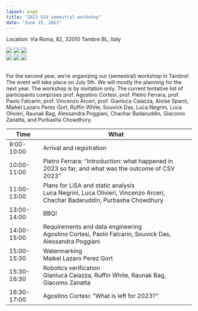```yaml
---
layout: page
title: "2023 SSV semestral workshop"
date: "June 15, 2023"
---
```


Location: Via Roma, 82, 32010 Tambre BL, Italy
<div class="div-img-table">
  <div class="div-img-table-row">
    <img class="div-img-table-col" src="{{ site.baseurl }}/images/tambre-1.jpg"/>
    <img class="div-img-table-col" src="{{ site.baseurl }}/images/tambre-2.jpg"/>
    <img class="div-img-table-col" src="{{ site.baseurl }}/images/tambre-3.jpg"/> 
  </div>
  <div class="div-img-table-row">
    <img class="div-img-table-col" src="{{ site.baseurl }}/images/tambre-4.jpg"/>
    <img class="div-img-table-col" src="{{ site.baseurl }}/images/tambre-5.jpg"/>
    <img class="div-img-table-col" src="{{ site.baseurl }}/images/tambre-6.jpg"/>
  </div>
</div>
<br>

For the second year, we’re organizing our (semestral) workshop in Tambre! The event will take place on July 5th. We will mostly the planning for the next year. The workshop is by invitation only. The current tentative list of participants comprises prof. Agostino Cortesi, prof. Pietro Ferrara, prof. Paolo Falcarin, prof. Vincenzo Arceri, prof. Gianluca Caiazza, Alvise Spanò, Maikel Lazaro Perez Gort, Ruffin White, Souvick Das, Luca Negrini, Luca Olivieri, Raunak Bag, Alessandra Poggiani, Chachar Badaruddin, Giacomo Zanatta, and Purbasha Chowdhury.

| Time        | What |
| -           | - |
| 9:00-10:00  | Arrival and registration |
| 10:00-11:00 | Pietro Ferrara: “Introduction: what happened in 2023 so far, and what was the outcome of CSV 2023” |
| 11:00-13:00 | Plans for LiSA and static analysis<br>Luca Negrini, Luca Olivieri, Vincenzo Arceri, Chachar Badaruddin, Purbasha Chowdhury |
| 13:00-14:00 | BBQ! |
| 14:00-15:00 | Requirements and data engineering<br>Agostino Cortesi, Paolo Falcarin, Souvick Das, Alessandra Poggiani |
| 15:00-15:30 | Watermarking<br>Maikel Lazaro Perez Gort |
| 15:30-16:30 | Robotics verification<br>Gianluca Caiazza, Ruffin White, Raunak Bag, Giacomo Zanatta |
| 16:30-17:00 | Agostino Cortesi: "What is left for 2023?" |